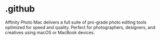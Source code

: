 # .github
Affinity Photo Mac delivers a full suite of pro-grade photo editing tools optimized for speed and quality. Perfect for photographers, designers, and creatives using macOS or MacBook devices.
